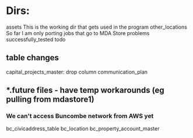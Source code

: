 # Dirs: 
assets                 This is the working dir that gets used in the program
other_locations        So far I am only porting jobs that go to MDA Store
problems               
successfully_tested
todo

## table changes
capital_projects_master: drop column communication_plan

## *.future files - have temp workarounds (eg pulling from mdastore1)
### We can't access Buncombe network from AWS yet
bc_civicaddress_table
bc_location
bc_property_account_master
